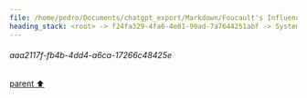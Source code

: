 ```yaml
---
file: /home/pedro/Documents/chatgpt_export/Markdown/Foucault's Influence in Humanities.md
heading_stack: <root> -> f24fa329-4fa6-4e81-90ad-7a7644251abf -> System -> 1f3b43bb-83b7-435a-b058-b8ceeece1862 -> System -> aaa26c41-3275-423c-a8bd-3a34c62d9955 -> User -> 7776b4c7-848d-4588-944b-6a7ff58673d8 -> Assistant -> aaa2f495-7b6b-47e1-a352-c902439bfdbd -> User -> d546338d-e7d5-4534-9a4d-224b0a02ffa6 -> Assistant -> aaa2117f-fb4b-4dd4-a6ca-17266c48425e
---
```

###### aaa2117f-fb4b-4dd4-a6ca-17266c48425e
[parent ⬆️](#d546338d-e7d5-4534-9a4d-224b0a02ffa6)
